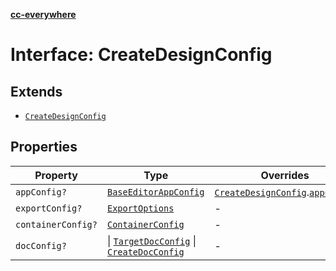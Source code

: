 [**cc-everywhere**](../../../../../../../index.md)

<HorizontalLine />

# Interface: CreateDesignConfig

## Extends

- [`CreateDesignConfig`](../../../../editor/design-config-types/interfaces/create-design-config.md)

## Properties

| Property | Type | Overrides | Inherited from |
| ------ | ------ | ------ | ------ |
| `appConfig?` | [`BaseEditorAppConfig`](../../../../editor/app-config-types/interfaces/base-editor-app-config.md) | [`CreateDesignConfig`](../../../../editor/design-config-types/interfaces/create-design-config.md).[`appConfig`](../../../../editor/design-config-types/interfaces/create-design-config.md#appconfig) | - |
| `exportConfig?` | [`ExportOptions`](../../../../export-config-types/type-aliases/export-options.md) | - | [`CreateDesignConfig`](../../../../editor/design-config-types/interfaces/create-design-config.md).[`exportConfig`](../../../../editor/design-config-types/interfaces/create-design-config.md#exportconfig) |
| `containerConfig?` | [`ContainerConfig`](../../../../container-config-types/type-aliases/container-config.md) | - | [`CreateDesignConfig`](../../../../editor/design-config-types/interfaces/create-design-config.md).[`containerConfig`](../../../../editor/design-config-types/interfaces/create-design-config.md#containerconfig) |
| `docConfig?` | \| [`TargetDocConfig`](../../../../design-config-types/interfaces/target-doc-config.md) \| [`CreateDocConfig`](../../../../editor/doc-config-types/interfaces/create-doc-config.md) | - | [`CreateDesignConfig`](../../../../editor/design-config-types/interfaces/create-design-config.md).[`docConfig`](../../../../editor/design-config-types/interfaces/create-design-config.md#docconfig) |
